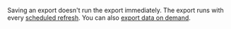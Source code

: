 Saving an export doesn't run the export immediately. The export runs with every [scheduled refresh](../schedule-refresh.md). You can also [export data on demand](../export-manage.md#run-exports-on-demand).